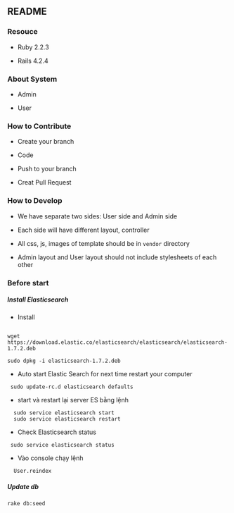 ## README

### Resouce

* Ruby 2.2.3

* Rails 4.2.4

### About System

* Admin

* User

### How to Contribute

* Create your branch

* Code

* Push to your branch

* Creat Pull Request

### How to Develop

* We have separate two sides: User side and Admin side

* Each side will have different layout, controller

* All css, js, images of template should be in ``` vendor ``` directory

* Admin layout and User layout should not include stylesheets of each other


### Before start

##### Install Elasticsearch

 * Install

```

wget https://download.elastic.co/elasticsearch/elasticsearch/elasticsearch-1.7.2.deb

sudo dpkg -i elasticsearch-1.7.2.deb

```

 * Auto start Elastic Search for next time restart your computer

```
 sudo update-rc.d elasticsearch defaults
```

 * start và restart lại server ES bằng lệnh

```
  sudo service elasticsearch start
  sudo service elasticsearch restart
```

 * Check Elasticsearch status

```
 sudo service elasticsearch status
```

 * Vào console chạy lệnh

```
  User.reindex
```


##### Update db

```
rake db:seed
```